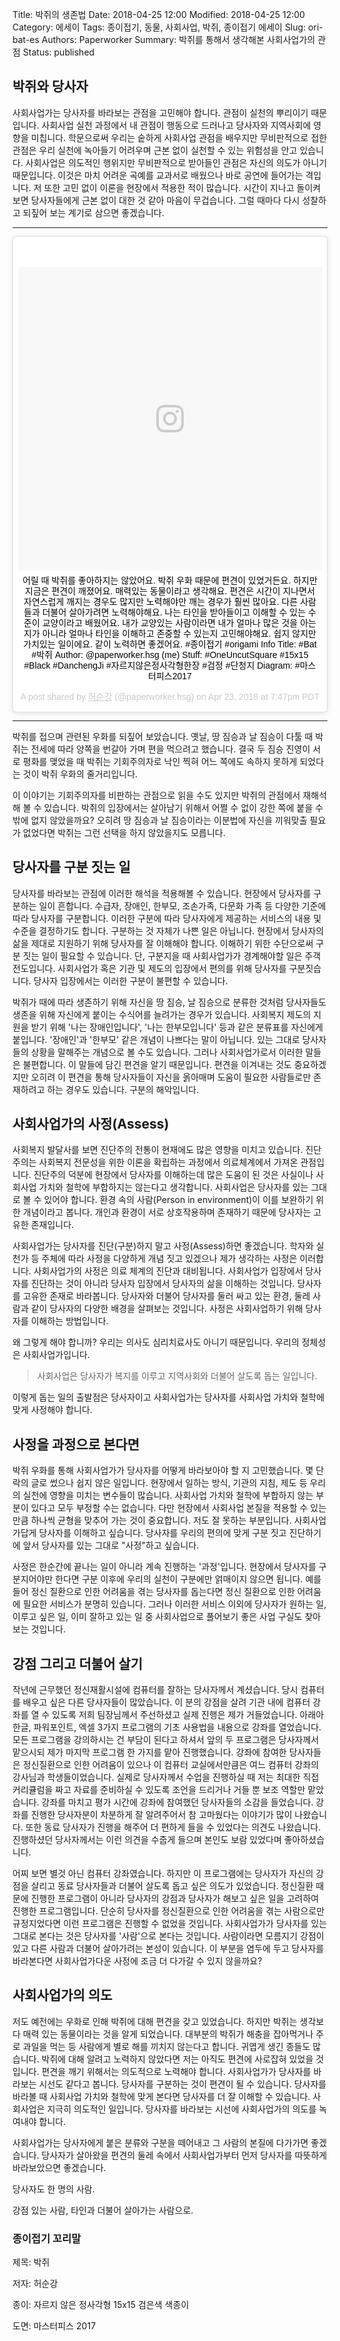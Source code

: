 Title: 박쥐의 생존법
Date: 2018-04-25 12:00
Modified: 2018-04-25 12:00
Category: 에세이
Tags: 종이접기, 동물, 사회사업, 박쥐, 종이접기 에세이
Slug: ori-bat-es
Authors: Paperworker
Summary: 박쥐를 통해서 생각해본 사회사업가의 관점
Status: published


## 박쥐와 당사자
사회사업가는 당사자를 바라보는 관점을 고민해야 합니다. 관점이 실천의 뿌리이기 때문입니다. 사회사업 실천 과정에서 내 관점이 행동으로 드러나고 당사자와 지역사회에 영향을 미칩니다. 학문으로써 우리는 숱하게 사회사업 관점을 배우지만 무비판적으로 접한 관점은 우리 실천에 녹아들기 어려우며 근본 없이 실천할 수 있는 위험성을 안고 있습니다. 사회사업은 의도적인 행위지만 무비판적으로 받아들인 관점은 자신의 의도가 아니기 때문입니다. 이것은 마치 어려운 곡예를 교과서로 배웠으나 바로 공연에 들어가는 격입니다. 저 또한 고민 없이 이론을 현장에서 적용한 적이 많습니다. 시간이 지나고 돌이켜 보면 당사자들에게 근본 없이 대한 것 같아 마음이 무겁습니다. 그럴 때마다 다시 성찰하고 되짚어 보는 계기로 삼으면 좋겠습니다.

---

<blockquote align="Center" class="instagram-media" data-instgrm-captioned data-instgrm-permalink="https://www.instagram.com/p/Bh79xbSBmHN/" data-instgrm-version="8" style=" background:#FFF; border:0; border-radius:3px; box-shadow:0 0 1px 0 rgba(0,0,0,0.5),0 1px 10px 0 rgba(0,0,0,0.15); margin: 1px; padding:0; width:99.375%; width:-webkit-calc(100% - 2px); width:calc(100% - 2px);"><div style="padding:8px;"> <div style=" background:#F8F8F8; line-height:0; margin-top:40px; padding:50% 0; text-align:center; width:100%;"> <div style=" background:url(data:image/png;base64,iVBORw0KGgoAAAANSUhEUgAAACwAAAAsCAMAAAApWqozAAAABGdBTUEAALGPC/xhBQAAAAFzUkdCAK7OHOkAAAAMUExURczMzPf399fX1+bm5mzY9AMAAADiSURBVDjLvZXbEsMgCES5/P8/t9FuRVCRmU73JWlzosgSIIZURCjo/ad+EQJJB4Hv8BFt+IDpQoCx1wjOSBFhh2XssxEIYn3ulI/6MNReE07UIWJEv8UEOWDS88LY97kqyTliJKKtuYBbruAyVh5wOHiXmpi5we58Ek028czwyuQdLKPG1Bkb4NnM+VeAnfHqn1k4+GPT6uGQcvu2h2OVuIf/gWUFyy8OWEpdyZSa3aVCqpVoVvzZZ2VTnn2wU8qzVjDDetO90GSy9mVLqtgYSy231MxrY6I2gGqjrTY0L8fxCxfCBbhWrsYYAAAAAElFTkSuQmCC); display:block; height:44px; margin:0 auto -44px; position:relative; top:-22px; width:44px;"></div></div> <p style=" margin:8px 0 0 0; padding:0 4px;"> <a href="https://www.instagram.com/p/Bh79xbSBmHN/" style=" color:#000; font-family:Arial,sans-serif; font-size:14px; font-style:normal; font-weight:normal; line-height:17px; text-decoration:none; word-wrap:break-word;" target="_blank">어릴 때 박쥐를 좋아하지는 않았어요. 박쥐 우화 때문에 편견이 있었거든요. 하지만 지금은 편견이 깨졌어요. 매력있는 동물이라고 생각해요. 편견은 시간이 지나면서 자연스럽게 깨지는 경우도 많지만 노력해야만 깨는 경우가 훨씬 많아요. 다른 사람들과 더불어 살아가려면 노력해야해요. 나는 타인을 받아들이고 이해할 수 있는 수준이 교양이라고 배웠어요. 내가 교양있는 사람이라면 내가 얼마나 많은 것을 아는지가 아니라 얼마나 타인을 이해하고 존중할 수 있는지 고민해야해요. 쉽지 않지만 가치있는 일이에요. 같이 노력하면 좋겠어요. #종이접기 #origami Info Title: #Bat #박쥐 Author: @paperworker.hsg (me) Stuff: #OneUncutSquare #15x15 #Black #DanchengJi #자르지않은정사각형한장 #검정 #단청지 Diagram: #마스터피스2017</a></p> <p style=" color:#c9c8cd; font-family:Arial,sans-serif; font-size:14px; line-height:17px; margin-bottom:0; margin-top:8px; overflow:hidden; padding:8px 0 7px; text-align:center; text-overflow:ellipsis; white-space:nowrap;">A post shared by <a href="https://www.instagram.com/paperworker.hsg/" style=" color:#c9c8cd; font-family:Arial,sans-serif; font-size:14px; font-style:normal; font-weight:normal; line-height:17px;" target="_blank"> 허순강</a> (@paperworker.hsg) on <time style=" font-family:Arial,sans-serif; font-size:14px; line-height:17px;" datetime="2018-04-24T02:47:13+00:00">Apr 23, 2018 at 7:47pm PDT</time></p></div></blockquote>
<script async defer src="//www.instagram.com/embed.js"></script>

---

박쥐를 접으며 관련된 우화를 되짚어 보았습니다. 옛날, 땅 짐승과 날 짐승이 다툴 때 박쥐는 전세에 따라 양쪽을 번갈아 가며 편을 먹으려고 했습니다. 결국 두 짐승 진영이 서로 평화를 맺었을 때 박쥐는 기회주의자로 낙인 찍혀 어느 쪽에도 속하지 못하게 되었다는 것이 박쥐 우화의 줄거리입니다.

이 이야기는 기회주의자를 비판하는 관점으로 읽을 수도 있지만 박쥐의 관점에서 재해석해 볼 수 있습니다. 박쥐의 입장에서는 살아남기 위해서 어쩔 수 없이 강한 쪽에 붙을 수 밖에 없지 않았을까요? 오히려 땅 짐승과 날 짐승이라는 이분법에 자신을 끼워맞출 필요가 없었다면 박쥐는 그런 선택을 하지 않았을지도 모릅니다.

## 당사자를 구분 짓는 일
당사자를 바라보는 관점에 이러한 해석을 적용해볼 수 있습니다. 현장에서 당사자를 구분하는 일이 흔합니다. 수급자, 장애인, 한부모, 조손가족, 다문화 가족 등 다양한 기준에 따라 당사자를 구분합니다. 이러한 구분에 따라 당사자에게 제공하는 서비스의 내용 및 수준을 결정하기도 합니다. 구분하는 것 자체가 나쁜 일은 아닙니다. 현장에서 당사자의 삶을 제대로 지원하기 위해 당사자를 잘 이해해야 합니다. 이해하기 위한 수단으로써 구분 짓는 일이 필요할 수 있습니다. 단, 구분지을 때 사회사업가가 경계해야할 일은 주객전도입니다. 사회사업가 혹은 기관 및 제도의 입장에서 편의를 위해 당사자를 구분짓습니다. 당사자 입장에서는 이러한 구분이 불편할 수 있습니다.

박쥐가 때에 따라 생존하기 위해 자신을 땅 짐승, 날 짐승으로 분류한 것처럼 당사자들도 생존을 위해 자신에게 붙이는 수식어를 늘려가는 경우가 있습니다. 사회복지 제도의 지원을 받기 위해 '나는 장애인입니다', '나는 한부모입니다' 등과 같은 분류표를 자신에게 붙입니다. '장애인'과 '한부모' 같은 개념이 나쁘다는 말이 아닙니다. 있는 그대로 당사자들의 상황을 말해주는 개념으로 볼 수도 있습니다. 그러나 사회사업가로서 이러한 말들은 불편합니다. 이 말들에 담긴 편견을 알기 때문입니다. 편견을 이겨내는 것도 중요하겠지만 오히려 이 편견을 통해 당사자들이 자신을 옭아매며 도움이 필요한 사람들로만 존재하려고 하는 경우도 있습니다. 구분의 해악입니다.

## 사회사업가의 사정(Assess)
사회복지 발달사를 보면 진단주의 전통이 현재에도 많은 영향을 미치고 있습니다. 진단주의는 사회복지 전문성을 위한 이론을 확립하는 과정에서 의료체계에서 가져온 관점입니다. 진단주의 덕분에 현장에서 당사자를 이해하는데 많은 도움이 된 것은 사실이나 사회사업 가치와 철학에 부합하지는 않는다고 생각합니다. 사회사업은 당사자를 있는 그대로 볼 수 있어야 합니다. 환경 속의 사람(Person in environment)이 이를 보완하기 위한 개념이라고 봅니다. 개인과 환경이 서로 상호작용하며 존재하기 때문에 당사자는 고유한 존재입니다.

사회사업가는 당사자를 진단(구분)하지 말고 사정(Assess)하면 좋겠습니다. 학자와 실천가 등 주체에 따라 사정을 다양하게 개념 짓고 있겠으나 제가 생각하는 사정은 이러합니다. 사회사업가의 사정은 의료 체계의 진단과 대비됩니다. 사회사업가 입장에서 당사자를 진단하는 것이 아니라 당사자 입장에서 당사자의 삶을 이해하는 것입니다. 당사자를 고유한 존재로 바라봅니다. 당사자와 더불어 당사자를 둘러 싸고 있는 환경, 둘레 사람과 같이 당사자의 다양한 배경을 살펴보는 것입니다. 사정은 사회사업하기 위해 당사자를 이해하는 방법입니다.

왜 그렇게 해야 합니까? 우리는 의사도 심리치료사도 아니기 때문입니다. 우리의 정체성은 사회사업가입니다.

> 사회사업은 당사자가 복지를 이루고 지역사회와 더불어 살도록 돕는 일입니다.

이렇게 돕는 일의 출발점은 당사자이고 사회사업가는 당사자를 사회사업 가치와 철학에 맞게 사정해야 합니다.

## 사정을 과정으로 본다면
박쥐 우화를 통해 사회사업가가 당사자를 어떻게 바라보아야 할 지 고민했습니다. 몇 단락의 글로 썼으나 쉽지 않은 일입니다. 현장에서 일하는 방식, 기관의 지침, 제도 등 우리의 실천에 영향을 미치는 변수들이 많습니다. 사회사업 가치와 철학에 부합하지 않는 부분이 있다고 모두 부정할 수는 없습니다. 다만 현장에서 사회사업 본질을 적용할 수 있는 만큼 하나씩 균형을 맞추어 가는 것이 중요합니다. 저도 잘 못하는 부분입니다. 사회사업가답게 당사자를 이해하고 싶습니다. 당사자를 우리의 편의에 맞게 구분 짓고 진단하기에 앞서 당사자를 있는 그대로 "사정"하고 싶습니다.

사정은 한순간에 끝나는 일이 아니라 계속 진행하는 '과정'입니다. 현장에서 당사자를 구분지어야만 한다면 구분 이후에 우리의 실천이 구분에만 얽매이지 않으면 됩니다. 예를 들어 정신 질환으로 인한 어려움을 겪는 당사자를 돕는다면 정신 질환으로 인한 어려움에 필요한 서비스가 분명히 있습니다. 그러나 이러한 서비스 이외에 당사자가 원하는 일, 이루고 싶은 일, 이미 잘하고 있는 일 중 사회사업으로 풀어보기 좋은 사업 구실도 찾아보는 것입니다.

## 강점 그리고 더불어 살기
작년에 근무했던 정신재활시설에 컴퓨터를 잘하는 당사자께서 계셨습니다. 당시 컴퓨터를 배우고 싶은 다른 당사자들이 많았습니다. 이 분의 강점을 살려 기관 내에 컴퓨터 강좌를 열 수 있도록 저희 팀장님께서 주선하셨고 실제 진행은 제가 거들었습니다. 아래아 한글, 파워포인트, 엑셀 3가지 프로그램의 기초 사용법을 내용으로 강좌를 열었습니다. 모든 프로그램을 강의하시는 건 부담이 된다고 하셔서 앞의 두 프로그램은 당사자께서 맡으시되 제가 마지막 프로그램 한 가지를 맡아 진행했습니다. 강좌에 참여한 당사자들은 정신질환으로 인한 어려움이 있으나 이 컴퓨터 교실에서만큼은 여느 컴퓨터 강좌의 강사님과 학생들이었습니다. 실제로 당사자께서 수업을 진행하실 때 저는 최대한 직접 커리큘럼을 짜고 자료를 준비하실 수 있도록 조언을 드리거나 거들 뿐 보조 역할만 맡았습니다. 강좌를 마치고 평가 시간에 강좌에 참여했던 당사자들의 소감을 들었습니다. 강좌를 진행한 당사자분이 차분하게 잘 알려주어서 참 고마웠다는 이야기가 많이 나왔습니다. 또한 동료 당사자가 진행을 해주어 더 편하게 들을 수 있었다는 의견도 나왔습니다. 진행하셨던 당사자께서는 이런 의견을 수줍게 들으며 본인도 보람 있었다며 좋아하셨습니다.

어찌 보면 별것 아닌 컴퓨터 강좌였습니다. 하지만 이 프로그램에는 당사자가 자신의 강점을 살리고 동료 당사자들과 더불어 살도록 돕고 싶은 의도가 있었습니다. 정신질환 때문에 진행한 프로그램이 아니라 당사자의 강점과 당사자가 해보고 싶은 일을 고려하여 진행한 프로그램입니다. 단순히 당사자를 정신질환으로 인한 어려움을 겪는 사람으로만 규정지었다면 이런 프로그램은 진행할 수 없었을 것입니다. 사회사업가가 당사자를 있는 그대로 본다는 것은 당사자를 '사람'으로 본다는 것입니다. 사람이라면 모름지기 강점이 있고 다른 사람과 더불어 살아가려는 본성이 있습니다. 이 부분을 염두에 두고 당사자를 바라본다면 사회사업가다운 사정에 조금 더 다가갈 수 있지 않을까요?

## 사회사업가의 의도
저도 예전에는 우화로 인해 박쥐에 대해 편견을 갖고 있었습니다. 하지만 박쥐는 생각보다 매력 있는 동물이라는 것을 알게 되었습니다. 대부분의 박쥐가 해충을 잡아먹거나 주로 과일을 먹는 등 사람에게 별로 해를 끼치지 않는다고 합니다. 귀엽게 생긴 종들도 많습니다. 박쥐에 대해 알려고 노력하지 않았다면 저는 아직도 편견에 사로잡혀 있었을 것입니다. 편견을 깨기 위해서는 의도적으로 노력해야 합니다. 사회사업가가 당사자를 바라보는 시선도 같다고 봅니다. 당사자를 구분하는 것이 편견이 될 수 있습니다. 당사자를 바라볼 때 사회사업 가치와 철학에 맞게 본다면 당사자를 더 잘 이해할 수 있습니다. 사회사업은 지극히 의도적인 일입니다. 당사자를 바라보는 시선에 사회사업가의 의도를 녹여내야 합니다.

사회사업가는 당사자에게 붙은 분류와 구분을 떼어내고 그 사람의 본질에 다가가면 좋겠습니다.
당사자가 살아왔을 편견의 둘레 속에서 사회사업가부터 먼저 당사자를 따뜻하게 바라보았으면 좋겠습니다.

당사자도 한 명의 사람.

강점 있는 사람, 타인과 더불어 살아가는 사람으로.



### 종이접기 꼬리말
제목: 박쥐

저자: 허순강

종이: 자르지 않은 정사각형 15x15 검은색 색종이

도면: 마스터피스 2017
